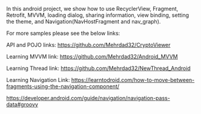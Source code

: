 In this android project, we show how to use RecyclerView, Fragment,  Retrofit, MVVM, loading dialog, sharing information, view binding, setting the theme, and Navigation(NavHostFragment and nav_graph). 

For more samples please see the below links:

API and POJO links: https://github.com/Mehrdad32/CryptoViewer

Learning MVVM link: https://github.com/Mehrdad32/Android_MVVM

Learning Thread link: https://github.com/Mehrdad32/NewThread_Android

Learning Navigation Link:
 https://learntodroid.com/how-to-move-between-fragments-using-the-navigation-component/
 
 
https://developer.android.com/guide/navigation/navigation-pass-data#groovy
